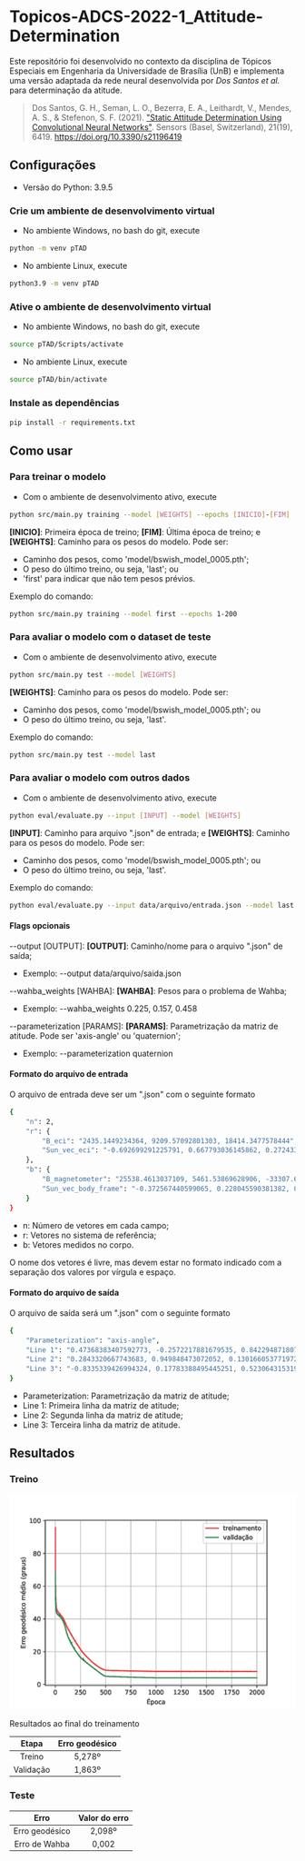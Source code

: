 # Topicos-ADCS-2022-1_Attitude-Determination

Este repositório foi desenvolvido no contexto da disciplina de Tópicos Especiais em Engenharia da Universidade de Brasília (UnB) e implementa uma versão adaptada da rede neural desenvolvida por *Dos Santos et al.* para determinação da atitude.

> Dos Santos, G. H., Seman, L. O., Bezerra, E. A., Leithardt, V., Mendes, A. S., & Stefenon, S. F. (2021). ["Static Attitude Determination Using Convolutional Neural Networks"](https://www.mdpi.com/1424-8220/21/19/6419/pdf). Sensors (Basel, Switzerland), 21(19), 6419. https://doi.org/10.3390/s21196419

## Configurações

- Versão do Python: 3.9.5

### Crie um ambiente de desenvolvimento virtual

- No ambiente Windows, no bash do git, execute
```bash
python -m venv pTAD
```

- No ambiente Linux, execute
```bash
python3.9 -m venv pTAD
```

### Ative o ambiente de desenvolvimento virtual

- No ambiente Windows, no bash do git, execute
```bash
source pTAD/Scripts/activate
```

- No ambiente Linux, execute
```bash
source pTAD/bin/activate
```

### Instale as dependências

```bash
pip install -r requirements.txt
```

## Como usar

### Para treinar o modelo

- Com o ambiente de desenvolvimento ativo, execute
```bash
python src/main.py training --model [WEIGHTS] --epochs [INICIO]-[FIM]
```

**[INICIO]**: Primeira época de treino;
**[FIM]**: Última época de treino; e
**[WEIGHTS]**: Caminho para os pesos do modelo. Pode ser:
- Caminho dos pesos, como 'model/bswish_model_0005.pth';
- O peso do último treino, ou seja, 'last'; ou
- 'first' para indicar que não tem pesos prévios.

Exemplo do comando:
```bash
python src/main.py training --model first --epochs 1-200
```

### Para avaliar o modelo com o dataset de teste

- Com o ambiente de desenvolvimento ativo, execute
```bash
python src/main.py test --model [WEIGHTS]
```

**[WEIGHTS]**: Caminho para os pesos do modelo. Pode ser:
- Caminho dos pesos, como 'model/bswish_model_0005.pth'; ou
- O peso do último treino, ou seja, 'last'.

Exemplo do comando:
```bash
python src/main.py test --model last
```

### Para avaliar o modelo com outros dados

- Com o ambiente de desenvolvimento ativo, execute
```bash
python eval/evaluate.py --input [INPUT] --model [WEIGHTS]
```

**[INPUT]**: Caminho para arquivo ".json" de entrada; e
**[WEIGHTS]**: Caminho para os pesos do modelo. Pode ser:
- Caminho dos pesos, como 'model/bswish_model_0005.pth'; ou
- O peso do último treino, ou seja, 'last'.

Exemplo do comando:
```bash
python eval/evaluate.py --input data/arquivo/entrada.json --model last
```

#### Flags opcionais

--output [OUTPUT]:
**[OUTPUT]**: Caminho/nome para o arquivo ".json" de saída;
- Exemplo: --output data/arquivo/saida.json

--wahba_weights [WAHBA]:
**[WAHBA]**: Pesos para o problema de Wahba;
- Exemplo: --wahba_weights 0.225, 0.157, 0.458

--parameterization [PARAMS]:
**[PARAMS]**: Parametrização da matriz de atitude. Pode ser 'axis-angle' ou 'quaternion';
- Exemplo: --parameterization quaternion

#### Formato do arquivo de entrada

O arquivo de entrada deve ser um ".json" com o seguinte formato
```bash
{
    "n": 2,
    "r": {
        "B_eci": "2435.1449234364, 9209.57092801303, 18414.3477578444",
        "Sun_vec_eci": "-0.692699291225791, 0.667793036145862, 0.272433758573305"
    },
    "b": {
        "B_magnetometer": "25538.4613037109, 5461.53869628906, -33307.6934814453",
        "Sun_vec_body_frame": "-0.372567440599065, 0.228045590381382, 0.899549170925675"
    }
}
```

- n: Número de vetores em cada campo;
- r: Vetores no sistema de referência;
- b: Vetores medidos no corpo.

O nome dos vetores é livre, mas devem estar no formato indicado com a separação dos valores por vírgula e espaço.

#### Formato do arquivo de saída

O arquivo de saída será um ".json" com o seguinte formato
```bash
{
    "Parameterization": "axis-angle",
    "Line 1": "0.47368383407592773, -0.2572217881679535, 0.8422948718070984",
    "Line 2": "0.2843320667743683, 0.949848473072052, 0.13016605377197266",
    "Line 3": "-0.8335339426994324, 0.17783388495445251, 0.5230643153190613"
}
```

- Parameterization: Parametrização da matriz de atitude;
- Line 1: Primeira linha da matriz de atitude;
- Line 2: Segunda linha da matriz de atitude;
- Line 3: Terceira linha da matriz de atitude.

## Resultados

### Treino

![](data/imagem/erro_treinamento.png)

Resultados ao final do treinamento

|   Etapa   | Erro geodésico |
|:---------:|:--------------:|
|   Treino  |     5,278º     |
| Validação |     1,863º     |

### Teste

|      Erro      | Valor do erro |
|:--------------:|:-------------:|
| Erro geodésico |     2,098º    |
|  Erro de Wahba |     0,002     |